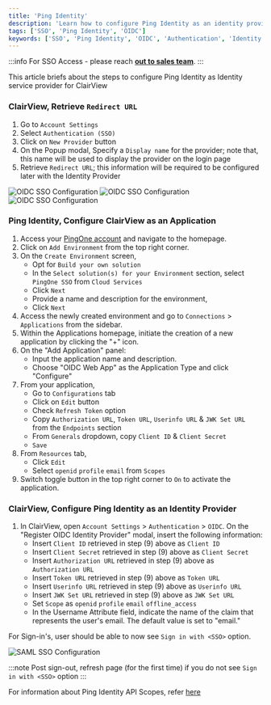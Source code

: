 ```yaml
---
title: 'Ping Identity' 
description: 'Learn how to configure Ping Identity as an identity provider for ClairView.' 
tags: ['SSO', 'Ping Identity', 'OIDC']
keywords: ['SSO', 'Ping Identity', 'OIDC', 'Authentication', 'Identity Provider']
---
```


:::info
For SSO Access - please reach [**out to sales team**](https://calendly.com/clairview).
:::


This article briefs about the steps to configure Ping Identity as Identity service provider for ClairView

### ClairView, Retrieve `Redirect URL`
1. Go to `Account Settings`
2. Select `Authentication (SSO)`
3. Click on `New Provider` button
4. On the Popup modal, Specify a `Display name` for the provider; note that, this name will be used to display the provider on the login page
5. Retrieve `Redirect URL`; this information will be required to be configured later with the Identity Provider

![OIDC SSO Configuration](/img/v2/account-settings/SSO-1.png)
![OIDC SSO Configuration](/img/v2/account-settings/OIDC-2.png)
![OIDC SSO Configuration](/img/v2/account-settings/OIDC-3.png)


### Ping Identity, Configure ClairView as an Application
1. Access your [PingOne account](https://www.pingidentity.com/en/account/sign-on.html) and navigate to the homepage.
2. Click on `Add Environment` from the top right corner.
3. On the `Create Environment` screen,
    - Opt for `Build your own solution`
    - In the `Select solution(s) for your Environment` section, select `PingOne SSO` from `Cloud Services`
    - Click `Next`
    - Provide a name and description for the environment,
    - Click `Next`
4. Access the newly created environment and go to `Connections` > `Applications` from the sidebar.
5. Within the Applications homepage, initiate the creation of a new application by clicking the "+" icon.
6. On the "Add Application" panel:
    - Input the application name and description.
    - Choose "OIDC Web App" as the Application Type and click "Configure"
7. From your application, 
    - Go to `Configurations` tab
    - Click on `Edit` button
    - Check `Refresh Token` option
    - Copy `Authorization URL`, `Token URL`, `Userinfo URL` & `JWK Set URL` from the `Endpoints` section
    - From `Generals` dropdown, copy `Client ID` & `Client Secret`
    - `Save`
8. From `Resources` tab, 
    - Click `Edit`
    - Select `openid` `profile` `email` from `Scopes`
9. Switch toggle button in the top right corner to `On` to activate the application.


### ClairView, Configure Ping Identity as an Identity Provider
1. In ClairView, open `Account Settings` > `Authentication` > `OIDC`. On the "Register OIDC Identity Provider" modal, insert the following information:
    - Insert `Client ID` retrieved in step (9) above as `Client ID`
    - Insert `Client Secret` retrieved in step (9) above as `Client Secret`
    - Insert `Authorization URL` retrieved in step (9) above as `Authorization URL`
    - Insert `Token URL` retrieved in step (9) above as `Token URL`
    - Insert `Userinfo URL` retrieved in step (9) above as `Userinfo URL`
    - Insert `JWK Set URL` retrieved in step (9) above as `JWK Set URL`
    - Set `Scope` as `openid` `profile` `email` `offline_access`
    - In the Username Attribute field, indicate the name of the claim that represents the user's email. The default value is set to "email."

For Sign-in's, user should be able to now see `Sign in with <SSO>` option.

![SAML SSO Configuration](/img/v2/account-settings/SSO-SignIn.png)


:::note
Post sign-out, refresh page (for the first time) if you do not see `Sign in with <SSO>` option
:::

For information about Ping Identity API Scopes, refer [here](https://docs.pingidentity.com/r/en-us/pingone/pingone_t_edit_scopes_for_an_application)